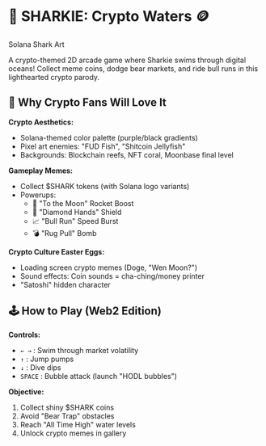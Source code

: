 # 🦈 SHARKIE: Crypto Waters 🪙

Solana Shark Art <!-- Add your Solana-style artwork -->

A crypto-themed 2D arcade game where Sharkie swims through digital oceans! Collect meme coins, dodge bear markets, and ride bull runs in this lighthearted crypto parody.

## 🌊 Why Crypto Fans Will Love It

**Crypto Aesthetics:**
- Solana-themed color palette (purple/black gradients)
- Pixel art enemies: "FUD Fish", "Shitcoin Jellyfish"
- Backgrounds: Blockchain reefs, NFT coral, Moonbase final level

**Gameplay Memes:**
- Collect $SHARK tokens (with Solana logo variants)
- Powerups: 
  - 🚀 "To the Moon" Rocket Boost
  - 💎 "Diamond Hands" Shield
  - 📈 "Bull Run" Speed Burst
  - 💣 "Rug Pull" Bomb

**Crypto Culture Easter Eggs:**
- Loading screen crypto memes (Doge, "Wen Moon?")
- Sound effects: Coin sounds = cha-ching/money printer
- "Satoshi" hidden character

## 🕹️ How to Play (Web2 Edition)

**Controls:**
- `← →` : Swim through market volatility
- `↑` : Jump pumps
- `↓` : Dive dips
- `SPACE` : Bubble attack (launch "HODL bubbles")

**Objective:**
1. Collect shiny $SHARK coins
2. Avoid "Bear Trap" obstacles
3. Reach "All Time High" water levels
4. Unlock crypto memes in gallery



